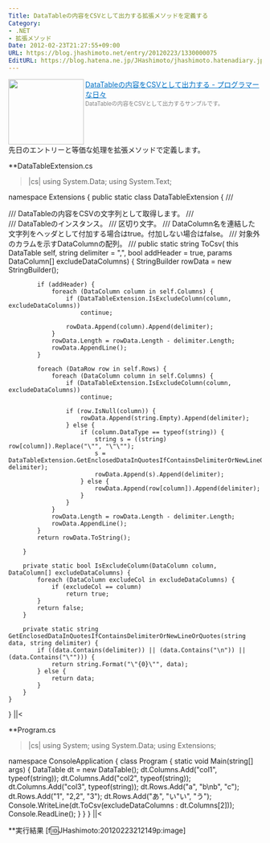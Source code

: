 ```yaml
---
Title: DataTableの内容をCSVとして出力する拡張メソッドを定義する
Category:
- .NET
- 拡張メソッド
Date: 2012-02-23T21:27:55+09:00
URL: https://blog.jhashimoto.net/entry/20120223/1330000075
EditURL: https://blog.hatena.ne.jp/JHashimoto/jhashimoto.hatenadiary.jp/atom/entry/12921228815717256712
---
```


<a href="http://d.hatena.ne.jp/JHashimoto/20120222/1329913621" target="_blank" rel="nofollow"><img class="alignleft" align="left" border="0" src="http://capture.heartrails.com/150x130/shadow?http://d.hatena.ne.jp/JHashimoto/20120222/1329913621" alt="" width="150" height="130" /></a><a style="color:#0070C5;" href="http://d.hatena.ne.jp/JHashimoto/20120222/1329913621" target="_blank" rel="nofollow">DataTableの内容をCSVとして出力する - プログラマーな日々</a><a href="http://b.hatena.ne.jp/entry/http://d.hatena.ne.jp/JHashimoto/20120222/1329913621" target="_blank"><img border="0" src="http://b.hatena.ne.jp/entry/image/http://d.hatena.ne.jp/JHashimoto/20120222/1329913621" alt="" /></a><br><span style="color: #808080;font-size: 80%;">DataTableの内容をCSVとして出力するサンプルです。</span><br style="clear:both;" />
先日のエントリーと等価な処理を拡張メソッドで定義します。

**DataTableExtension.cs
>|cs|
using System.Data;
using System.Text;

namespace Extensions {
    public static class DataTableExtension {
        /// <summary>
        /// DataTableの内容をCSVの文字列として取得します。
        /// </summary>
        /// <param name="self">DataTableのインスタンス。</param>
        /// <param name="delimiter">区切り文字。</param>
        /// <param name="addHeader">DataColumn名を連結した文字列をヘッダとして付加する場合はtrue。付加しない場合はfalse。</param>
        /// <param name="excludeDataColumns">対象外のカラムを示すDataColumnの配列。</param>
        /// <returns></returns>
        public static string ToCsv(
            this DataTable self, 
            string delimiter = ",", 
            bool addHeader = true, 
            params DataColumn[] excludeDataColumns) {
            StringBuilder rowData = new StringBuilder();

            if (addHeader) {
                foreach (DataColumn column in self.Columns) {
                    if (DataTableExtension.IsExcludeColumn(column, excludeDataColumns))
                        continue;

                    rowData.Append(column).Append(delimiter);
                }
                rowData.Length = rowData.Length - delimiter.Length;
                rowData.AppendLine();
            }

            foreach (DataRow row in self.Rows) {
                foreach (DataColumn column in self.Columns) {
                    if (DataTableExtension.IsExcludeColumn(column, excludeDataColumns))
                        continue;

                    if (row.IsNull(column)) {
                        rowData.Append(string.Empty).Append(delimiter);
                    } else {
                        if (column.DataType == typeof(string)) {
                            string s = ((string) row[column]).Replace("\"", "\"\"");
                            s = DataTableExtension.GetEnclosedDataInQuotesIfContainsDelimiterOrNewLineOrQuotes(s, delimiter);
                            rowData.Append(s).Append(delimiter);
                        } else {
                            rowData.Append(row[column]).Append(delimiter);
                        }
                    }
                }
                rowData.Length = rowData.Length - delimiter.Length;
                rowData.AppendLine();
            }
            return rowData.ToString();

        }

        private static bool IsExcludeColumn(DataColumn column, DataColumn[] excludeDataColumns) {
            foreach (DataColumn excludeCol in excludeDataColumns) {
                if (excludeCol == column)
                    return true;
            }
            return false;
        }

        private static string GetEnclosedDataInQuotesIfContainsDelimiterOrNewLineOrQuotes(string data, string delimiter) {
            if ((data.Contains(delimiter)) || (data.Contains("\n")) || (data.Contains("\""))) {
                return string.Format("\"{0}\"", data);
            } else {
                return data;
            }
        }
    }
}
||<

**Program.cs
>|cs|
using System;
using System.Data;
using Extensions;

namespace ConsoleApplication {
    class Program {
        static void Main(string[] args) {
            DataTable dt = new DataTable();
            dt.Columns.Add("col1", typeof(string));
            dt.Columns.Add("col2", typeof(string));
            dt.Columns.Add("col3", typeof(string));
            dt.Rows.Add("a", "b\nb", "c");
            dt.Rows.Add("1", "2,2", "3");
            dt.Rows.Add("あ", "い\"い", "う");
            Console.WriteLine(dt.ToCsv(excludeDataColumns : dt.Columns[2]));
            Console.ReadLine();
        }
    }
}
||<

**実行結果
[f:id:JHashimoto:20120223212149p:image]
